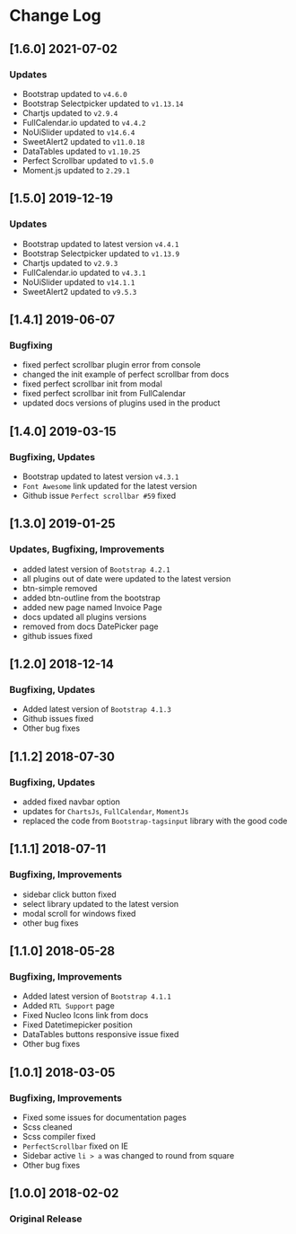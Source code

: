 # Change Log

## [1.6.0] 2021-07-02
### Updates
- Bootstrap updated to `v4.6.0`
- Bootstrap Selectpicker updated to `v1.13.14`
- Chartjs updated to `v2.9.4`
- FullCalendar.io updated to `v4.4.2`
- NoUiSlider updated to `v14.6.4`
- SweetAlert2 updated to `v11.0.18`
- DataTables updated to `v1.10.25`
- Perfect Scrollbar updated to `v1.5.0`
- Moment.js updated to `2.29.1`

## [1.5.0] 2019-12-19
### Updates
- Bootstrap updated to latest version `v4.4.1`
- Bootstrap Selectpicker updated to `v1.13.9`
- Chartjs updated to `v2.9.3`
- FullCalendar.io updated to `v4.3.1`
- NoUiSlider updated to `v14.1.1`
- SweetAlert2 updated to `v9.5.3`

## [1.4.1] 2019-06-07
### Bugfixing
- fixed perfect scrollbar plugin error from console
- changed the init example of perfect scrollbar from docs
- fixed perfect scrollbar init from modal
- fixed perfect scrollbar init from FullCalendar
- updated docs versions of plugins used in the product

## [1.4.0] 2019-03-15
### Bugfixing, Updates
- Bootstrap updated to latest version `v4.3.1`
- `Font Awesome` link updated for the latest version
- Github issue `Perfect scrollbar #59` fixed


## [1.3.0] 2019-01-25
### Updates, Bugfixing, Improvements
- added latest version of `Bootstrap 4.2.1`
- all plugins out of date were updated to the latest version
- btn-simple removed
- added btn-outline from the bootstrap
- added new page named Invoice Page
- docs updated all plugins versions
- removed from docs DatePicker page
- github issues fixed

## [1.2.0] 2018-12-14
### Bugfixing, Updates
- Added latest version of `Bootstrap 4.1.3`
- Github issues fixed
- Other bug fixes

## [1.1.2] 2018-07-30
### Bugfixing, Updates
- added fixed navbar option
- updates for `ChartsJs`, `FullCalendar`, `MomentJs`
- replaced the code from `Bootstrap-tagsinput` library with the good code

## [1.1.1] 2018-07-11
### Bugfixing, Improvements
- sidebar click button fixed
- select library updated to the latest version
- modal scroll for windows fixed
- other bug fixes

## [1.1.0] 2018-05-28
### Bugfixing, Improvements
- Added latest version of `Bootstrap 4.1.1`
- Added `RTL Support` page
- Fixed Nucleo Icons link from docs
- Fixed Datetimepicker position
- DataTables buttons responsive issue fixed
- Other bug fixes

## [1.0.1] 2018-03-05
### Bugfixing, Improvements
- Fixed some issues for documentation pages
- Scss cleaned
- Scss compiler fixed
- `PerfectScrollbar` fixed on IE
- Sidebar active `li > a` was changed to round from square
- Other bug fixes

## [1.0.0] 2018-02-02
### Original Release

